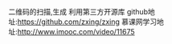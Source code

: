 二维码的扫描,生成
利用第三方开源库
github地址:https://github.com/zxing/zxing
慕课网学习地址:http://www.imooc.com/video/11675

